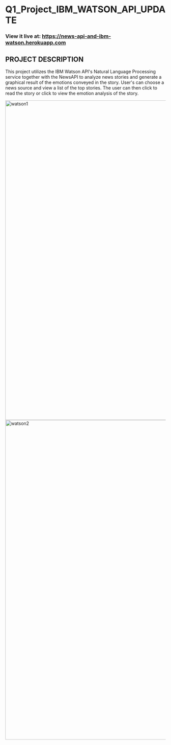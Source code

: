 # Q1_Project_IBM_WATSON_API_UPDATE

### View it live at: https://news-api-and-ibm-watson.herokuapp.com

## PROJECT DESCRIPTION
This project utilizes the IBM Watson API's Natural Language Processing service together with the NewsAPI to analyze news stories and generate a graphical result of the emotions conveyed in the story.  User's can choose a news source and view a list of the top stories.  The user can then click to read the story or click to view the emotion analysis of the story.

<img width="1000" alt="watson1" src="https://user-images.githubusercontent.com/22082195/27261574-baef82be-53fa-11e7-85f3-dc9519794ad1.png">

<img width="1000" alt="watson2" src="https://user-images.githubusercontent.com/22082195/27261584-e802e246-53fa-11e7-99ee-482e9564c88a.png">
